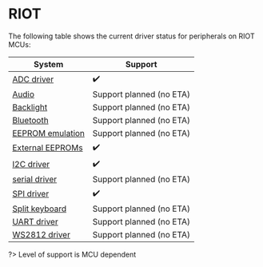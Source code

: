 # RIOT

The following table shows the current driver status for peripherals on RIOT MCUs:

|                              System                              |                    Support                     |
| ---------------------------------------------------------------- | ---------------------------------------------- |
| [ADC driver](adc_driver.md)                                      | :heavy_check_mark:                             |
| [Audio](audio_driver.md#pwm-hardware)                            | Support planned (no ETA)                       |
| [Backlight](feature_backlight.md)                                | Support planned (no ETA)                       |
| [Bluetooth](feature_bluetooth.md)                                | Support planned (no ETA)                       |
| [EEPROM emulation](eeprom_driver.md#wear_leveling-configuration) | Support planned (no ETA)                       |
| [External EEPROMs](eeprom_driver.md)                             | :heavy_check_mark:                             |
| [I2C driver](i2c_driver.md)                                      | :heavy_check_mark:                             |
| [serial driver](serial_driver.md)                                | Support planned (no ETA)                       |
| [SPI driver](spi_driver.md)                                      | :heavy_check_mark:                             |
| [Split keyboard](feature_split_keyboard.md)                      | Support planned (no ETA)                       |
| [UART driver](uart_driver.md)                                    | Support planned (no ETA)                       |
| [WS2812 driver](ws2812_driver.md)                                | Support planned (no ETA)                       |

?> Level of support is MCU dependent
